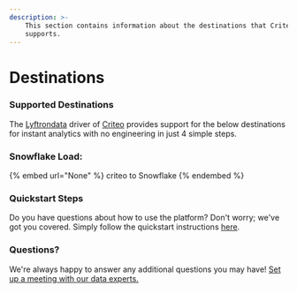 ```yaml
---
description: >-
    This section contains information about the destinations that Criteo
    supports.
---
```


# Destinations

### Supported Destinations

The [Lyftrondata](https://www.lyftrondata.com/) driver of [Criteo](None) provides support for the below destinations for instant analytics with no engineering in just 4 simple steps.

### Snowflake Load:

{% embed url="None" %}
criteo to Snowflake
{% endembed %}

### Quickstart Steps

Do you have questions about how to use the platform? Don't worry; we've got you covered. Simply follow the quickstart instructions [here](README.md).

### Questions? <a href="#questions" id="questions"></a>

We're always happy to answer any additional questions you may have! [Set up a meeting with our data experts.](https://www.lyftrondata.com/book-a-meeting/)
